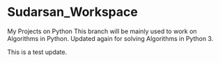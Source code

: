 # Sudarsan_Workspace
My Projects on Python
This branch will be mainly used to work on Algorithms in Python.
Updated again for solving Algorithms in Python 3.

This is a test update.
